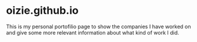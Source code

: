 # oizie.github.io
This is my personal portofilio page to show the companies I have worked on and give some more relevant information about what kind of work I did.
